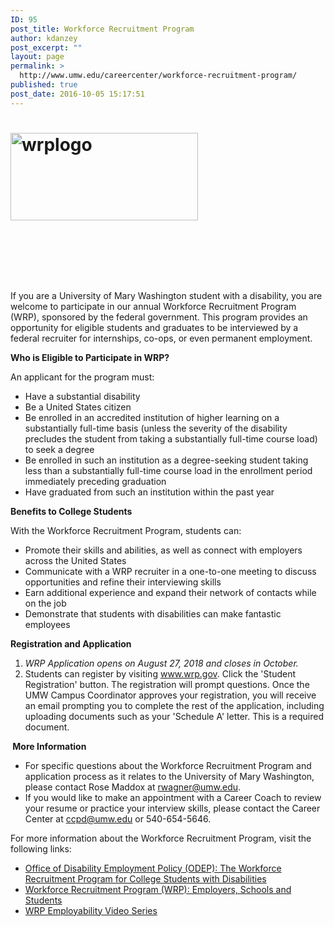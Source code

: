 ```yaml
---
ID: 95
post_title: Workforce Recruitment Program
author: kdanzey
post_excerpt: ""
layout: page
permalink: >
  http://www.umw.edu/careercenter/workforce-recruitment-program/
published: true
post_date: 2016-10-05 15:17:51
---
```

<div class="post-20245 page type-page status-publish hentry entry">
<div class="post-20245 page type-page status-publish hentry entry">
<h1 class="entry-title"><a href="https://wrp.gov/LoginPre.do?method=login"><img class="size-medium wp-image-96 alignleft" src="http://www.umw.edu/careercenter/wp-content/uploads/sites/41/2016/10/WRPLogo-300x140.jpg" alt="wrplogo" width="300" height="140" /></a></h1>
<div class="entry-content">

&nbsp;

&nbsp;

&nbsp;

If you are a University of Mary Washington student with a disability, you are welcome to participate in our annual Workforce Recruitment Program (WRP), sponsored by the federal government. This program provides an opportunity for eligible students and graduates to be interviewed by a federal recruiter for internships, co-ops, or even permanent employment.

<strong>Who is Eligible to Participate in WRP?</strong>

An applicant for the program must:
<ul>
 	<li>Have a substantial disability</li>
 	<li>Be a United States citizen</li>
 	<li>Be enrolled in an accredited institution of higher learning on a substantially full-time basis (unless the severity of the disability precludes the student from taking a substantially full-time course load) to seek a degree</li>
 	<li>Be enrolled in such an institution as a degree-seeking student taking less than a substantially full-time course load in the enrollment period immediately preceding graduation</li>
 	<li>Have graduated from such an institution within the past year</li>
</ul>
<strong>Benefits to College Students</strong>

With the Workforce Recruitment Program, students can:
<ul>
 	<li>Promote their skills and abilities, as well as connect with employers across the United States</li>
 	<li>Communicate with a WRP recruiter in a one-to-one meeting to discuss opportunities and refine their interviewing skills</li>
 	<li>Earn additional experience and expand their network of contacts while on the job</li>
 	<li>Demonstrate that students with disabilities can make fantastic employees</li>
</ul>
<strong>Registration and Application</strong>
<ol>
 	<li><em>WRP Application opens on August 27, 2018 and closes in October.</em><strong><em>
</em></strong></li>
 	<li>Students can register by visiting <a href="http://www.wrp.gov">www.wrp.gov</a>. Click the 'Student Registration' button. The registration will prompt questions. Once the UMW Campus Coordinator approves your registration, you will receive an email prompting you to complete the rest of the application, including uploading documents such as your 'Schedule A' letter. This is a required document.</li>
</ol>
<strong> </strong><strong>More Information </strong>
<ul>
 	<li>For specific questions about the Workforce Recruitment Program and application process as it relates to the University of Mary Washington, please contact Rose Maddox at <a href="mailto:rwagner@umw.edu">rwagner@umw.edu</a>.</li>
 	<li>If you would like to make an appointment with a Career Coach to review your resume or practice your interview skills, please contact the Career Center at <a href="mailto:ccpd@umw.edu">ccpd@umw.edu</a> or 540-654-5646.</li>
</ul>
For more information about the Workforce Recruitment Program, visit the following links:
<ul>
 	<li><a href="http://www.dol.gov/odep/pubs/brochures/wrp1.html">Office of Disability Employment Policy (ODEP): The Workforce Recruitment Program for College Students with Disabilities</a></li>
 	<li><a href="https://wrp.gov/AboutPre.do#Students">Workforce Recruitment Program (WRP): Employers, Schools and Students</a></li>
 	<li><a href="http://www.dol.gov/odep/wrp/Videos.htm">WRP Employability Video Series</a></li>
</ul>
</div>
</div>
</div>